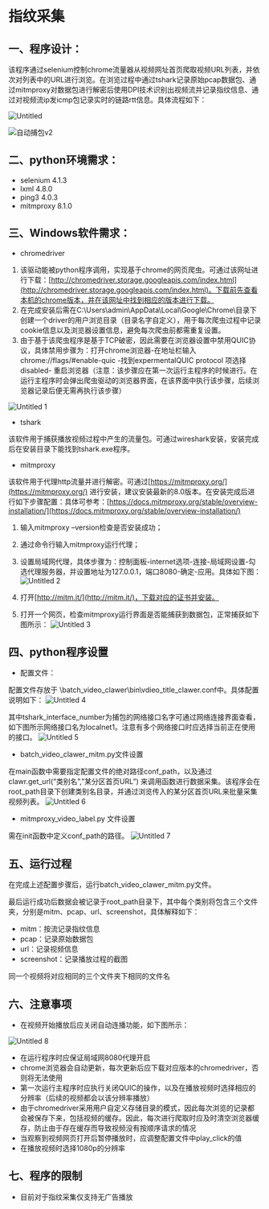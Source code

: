 # 指纹采集
## 一、程序设计：

该程序通过selenium控制chrome流量器从视频网址首页爬取视频URL列表，并依次对列表中的URL进行浏览。在浏览过程中通过tshark记录原始pcap数据包、通过mitmproxy对数据包进行解密后使用DPI技术识别出视频流并记录指纹信息、通过对视频流ip发icmp包记录实时的链路rtt信息。具体流程如下：

![Untitled](https://user-images.githubusercontent.com/49126608/230307683-8f4de303-9f64-44ba-868d-fa806a5374f9.png)

![自动捕包v2](https://user-images.githubusercontent.com/49126608/230761836-b69f3ab5-bbec-40d6-ac9d-1266c8311976.jpg)


## 二、python环境需求：

- selenium 4.1.3
- lxml 4.8.0
- ping3 4.0.3
- mitmproxy 8.1.0

## 三、Windows软件需求：

- chromedriver
1. 该驱动能被python程序调用，实现基于chrome的网页爬虫。可通过该网址进行下载：[http://chromedriver.storage.googleapis.com/index.html](http://chromedriver.storage.googleapis.com/index.html)。下载前先查看本机的chrome版本，并在该网址中找到相应的版本进行下载。
2. 在完成安装后需在C:\\Users\\admin\\AppData\\Local\\Google\\Chrome\\目录下创建一个driver的用户浏览目录（目录名字自定义），用于每次爬虫过程中记录cookie信息以及浏览器设置信息，避免每次爬虫前都需重复设置。
3. 由于基于该爬虫程序是基于TCP破密，因此需要在浏览器设置中禁用QUIC协议，具体禁用步骤为：打开chrome浏览器-在地址栏输入chrome://flags/#enable-quic -找到expermentalQUIC protocol 项选择disabled- 重启浏览器（注意：该步骤应在第一次运行主程序的时候进行。在运行主程序时会弹出爬虫驱动的浏览器界面，在该界面中执行该步骤，后续浏览器记录后便无需再执行该步骤）

![Untitled 1](https://user-images.githubusercontent.com/49126608/230307773-6d29e54a-8d7e-4f65-b4a5-00b969d54032.png)


- tshark

该软件用于捕获播放视频过程中产生的流量包。可通过wireshark安装，安装完成后在安装目录下能找到tshark.exe程序。

- mitmproxy

该软件用于代理http流量并进行解密。可通过[https://mitmproxy.org/](https://mitmproxy.org/) 进行安装，建议安装最新的8.0版本。在安装完成后进行如下步骤配置：具体可参考：[https://docs.mitmproxy.org/stable/overview-installation/](https://docs.mitmproxy.org/stable/overview-installation/)

1. 输入mitmproxy –version检查是否安装成功；
2. 通过命令行输入mitmproxy运行代理；
3. 设置局域网代理，具体步骤为：控制面板-internet选项-连接-局域网设置-勾选代理服务器，并设置地址为127.0.0.1，端口8080-确定-应用。具体如下图：
![Untitled 2](https://user-images.githubusercontent.com/49126608/230307835-fcb579a8-3653-44a7-9109-a8ca9837b217.png)


1. 打开[http://mitm.it/](http://mitm.it/)，下载对应的证书并安装。
2. 打开一个网页，检查mitmproxy运行界面是否能捕获到数据包，正常捕获如下图所示：
![Untitled 3](https://user-images.githubusercontent.com/49126608/230307885-a1f2cb7f-b67d-4b5f-b920-1ac8212cb093.png)


## 四、python程序设置

- 配置文件：

配置文件存放于 \batch_video_clawer\bin\vdieo_title_clawer.conf中。具体配置说明如下：
![Untitled 4](https://user-images.githubusercontent.com/49126608/230307939-83f14949-784f-4219-8985-8807cf240965.png)


其中tshark_interface_number为捕包的网络接口名字可通过网络连接界面查看，如下图所示网络接口名为localnet1。注意有多个网络接口时应选择当前正在使用的接口。
![Untitled 5](https://user-images.githubusercontent.com/49126608/230308016-aa874873-2305-45be-b6f5-898e15dca44d.png)


- batch_video_clawer_mitm.py文件设置

在main函数中需要指定配置文件的绝对路径conf_path，以及通过 clawr.get_url(“类别名”,”某分区首页URL”) 来调用函数进行数据采集。该程序会在root_path目录下创建类别名目录，并通过浏览传入的某分区首页URL来批量采集视频列表。
![Untitled 6](https://user-images.githubusercontent.com/49126608/230308069-e9c7e38e-107e-40c6-9906-161073e60413.png)


- mitmproxy_video_label.py 文件设置

需在init函数中定义conf_path的路径。
![Untitled 7](https://user-images.githubusercontent.com/49126608/230308139-be868cea-04fa-4919-9197-718c6febbee6.png)

## 五、运行过程

在完成上述配置步骤后，运行batch_video_clawer_mitm.py文件。

最后运行成功后数据会被记录于root_path目录下，其中每个类别将包含三个文件夹，分别是mitm、pcap、url、screenshot，具体解释如下：

- mitm：按流记录指纹信息
- pcap：记录原始数据包
- url：记录视频信息
- screenshot：记录播放过程的截图

同一个视频将对应相同的三个文件夹下相同的文件名

## 六、注意事项

- 在视频开始播放后应关闭自动连播功能，如下图所示：

![Untitled 8](https://user-images.githubusercontent.com/49126608/230308267-dad4e834-55d4-4d39-bc90-ca5e90df767f.png)


- 在运行程序时应保证局域网8080代理开启
- chrome浏览器会自动更新，每次更新后应下载对应版本的chromedriver，否则将无法使用
- 第一次运行主程序时应执行关闭QUIC的操作，以及在播放视频时选择相应的分辨率（后续的视频都会以该分辨率播放）
- 由于chromedriver采用用户自定义存储目录的模式，因此每次浏览的记录都会被保存下来，包括视频的缓存。因此，每次进行爬取时应及时清空浏览器缓存，防止由于存在缓存而导致视频没有按顺序请求的情况
- 当观察到视频网页打开后暂停播放时，应调整配置文件中play_click的值
- 在播放视频时选择1080p的分辨率

## 七、程序的限制
- 目前对于指纹采集仅支持无广告播放
